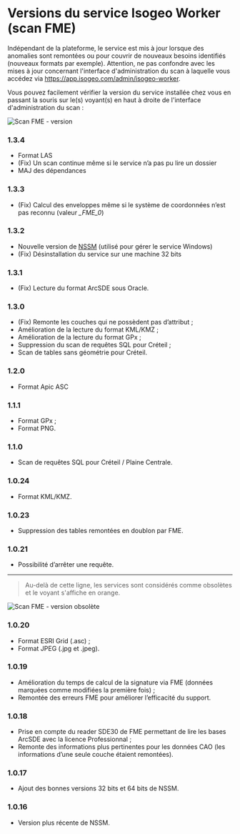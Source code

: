 # Versions du service Isogeo Worker (scan FME)

Indépendant de la plateforme, le service est mis à jour lorsque des anomalies sont remontées ou pour couvrir de nouveaux besoins identifiés (nouveaux formats par exemple). Attention, ne pas confondre avec les mises à jour concernant l'interface d'administration du scan à laquelle vous accédez via https://app.isogeo.com/admin/isogeo-worker.

Vous pouvez facilement vérifier la version du service installée chez vous en passant la souris sur le(s) voyant(s) en haut à droite de l'interface d'administration du scan :

![Scan FME - version](/fr/images/scanFME_service_version.png "Vérifier la version du service")

### 1.3.4

* Format LAS
* (Fix) Un scan continue même si le service n’a pas pu lire un dossier
* MAJ des dépendances

### 1.3.3

* (Fix) Calcul des enveloppes même si le système de coordonnées n’est pas reconnu (valeur *_FME_0*)

### 1.3.2

* Nouvelle version de [NSSM](http://nssm.cc/) (utilisé pour gérer le service Windows)
* (Fix) Désinstallation du service sur une machine 32 bits

### 1.3.1

* (Fix) Lecture du format ArcSDE sous Oracle.

### 1.3.0

* (Fix) Remonte les couches qui ne possèdent pas d’attribut ;
* Amélioration de la lecture du format KML/KMZ ;
* Amélioration de la lecture du format GPx ;
* Suppression du scan de requêtes SQL pour Créteil ;
* Scan de tables sans géométrie pour Créteil.

### 1.2.0

* Format Apic ASC

### 1.1.1

* Format GPx ;
* Format PNG.

### 1.1.0

* Scan de requêtes SQL pour Créteil / Plaine Centrale.

### 1.0.24

* Format KML/KMZ.

### 1.0.23

* Suppression des tables remontées en doublon par FME.

### 1.0.21

* Possibilité d’arrêter une requête.

_________

> Au-delà de cette ligne, les services sont considérés comme obsolètes et le voyant s'affiche en orange.

![Scan FME - version obsolète](/fr/images/scanFME_service_version_obsolete.png "Service obsolète")

### 1.0.20

* Format ESRI Grid (.asc) ;
* Format JPEG (.jpg et .jpeg).

### 1.0.19

* Amélioration du temps de calcul de la signature via FME (données marquées comme modifiées la première fois) ;
* Remontée des erreurs FME pour améliorer l’efficacité du support.

### 1.0.18

* Prise en compte du reader SDE30 de FME permettant de lire les bases ArcSDE avec la licence Professionnal ;
* Remonte des informations plus pertinentes pour les données CAO (les informations d’une seule couche étaient remontées).

### 1.0.17

* Ajout des bonnes versions 32 bits et 64 bits de NSSM.

### 1.0.16

* Version plus récente de NSSM.
